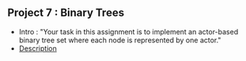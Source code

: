 
## Project 7 : Binary Trees

* Intro : "Your task in this assignment is to implement an actor-based binary tree set where each node is represented by one actor."
* [Description](http://lara.epfl.ch/w/parcon18:project7)

